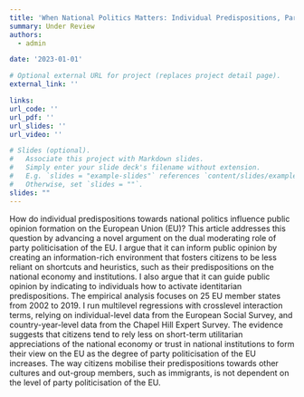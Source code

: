 ```yaml
---
title: 'When National Politics Matters: Individual Predispositions, Party Politicisation of the European Union, and Public Opinion Formation'
summary: Under Review
authors:
  - admin

date: '2023-01-01'

# Optional external URL for project (replaces project detail page).
external_link: ''

links:
url_code: ''
url_pdf: ''
url_slides: ''
url_video: ''

# Slides (optional).
#   Associate this project with Markdown slides.
#   Simply enter your slide deck's filename without extension.
#   E.g. `slides = "example-slides"` references `content/slides/example-slides.md`.
#   Otherwise, set `slides = ""`.
slides: ""
---
```


How do individual predispositions towards national politics influence public opinion formation on the European Union (EU)? This article addresses this question by advancing a novel argument on the dual moderating role of party politicisation of the EU. I argue that it can inform public opinion by creating an information-rich environment that fosters citizens to be less reliant on shortcuts and heuristics, such as their predispositions on the national economy and institutions. I also argue that it can guide public opinion by indicating to individuals how to activate identitarian predispositions. The empirical analysis focuses on 25 EU member states from 2002 to 2019. I run multilevel regressions with crosslevel interaction terms, relying on individual-level data from the European Social Survey, and country-year-level data from the Chapel Hill Expert Survey. The evidence suggests that citizens tend to rely less on short-term utilitarian appreciations of the national economy or trust in national institutions to form their view on the EU as the degree of party politicisation of the EU increases. The way citizens mobilise their predispositions towards other cultures and out-group members, such as immigrants, is not dependent on the level of party politicisation of the EU.
